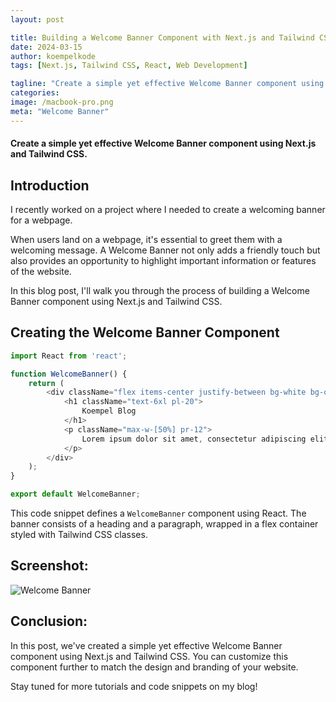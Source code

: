 ```yaml
---
layout: post

title: Building a Welcome Banner Component with Next.js and Tailwind CSS
date: 2024-03-15
author: koempelkode
tags: [Next.js, Tailwind CSS, React, Web Development]

tagline: "Create a simple yet effective Welcome Banner component using Next.js and Tailwind CSS"
categories: 
image: /macbook-pro.png
meta: "Welcome Banner"
---
```


#### Create a simple yet effective Welcome Banner component using Next.js and Tailwind CSS.

## Introduction

I recently worked on a project where I needed to create a welcoming banner for a webpage.

When users land on a webpage, it's essential to greet them with a welcoming message. A Welcome Banner not only adds a friendly touch but also provides an opportunity to highlight important information or features of the website.

In this blog post, I'll walk you through the process of building a Welcome Banner component using Next.js and Tailwind CSS.

## Creating the Welcome Banner Component

```javascript
import React from 'react';

function WelcomeBanner() {
    return (
        <div className="flex items-center justify-between bg-white bg-opacity-75 rounded p-2 py-10">
            <h1 className="text-6xl pl-20">
                Koempel Blog
            </h1>
            <p className="max-w-[50%] pr-12">
                Lorem ipsum dolor sit amet, consectetur adipiscing elit, sed do eiusmod tempor incididunt ut labore et dolore magna aliqua. Ut enim ad minim veniam, quis nostrud exercitation ullamco laboris nisi ut aliquip ex ea commodo consequat. Duis aute irure dolor in reprehenderit in voluptate velit esse cillum dolore eu fugiat nulla pariatur. Excepteur sint occaecat cupidatat non proident, sunt in culpa qui officia deserunt mollit anim id est laborum.
            </p>
        </div>
    );
}

export default WelcomeBanner;
```

This code snippet defines a `WelcomeBanner` component using React. The banner consists of a heading and a paragraph, wrapped in a flex container styled with Tailwind CSS classes.

## Screenshot:

![Welcome Banner](welcome_banner_screenshot.png)

## Conclusion:

In this post, we've created a simple yet effective Welcome Banner component using Next.js and Tailwind CSS. You can customize this component further to match the design and branding of your website.

Stay tuned for more tutorials and code snippets on my blog!